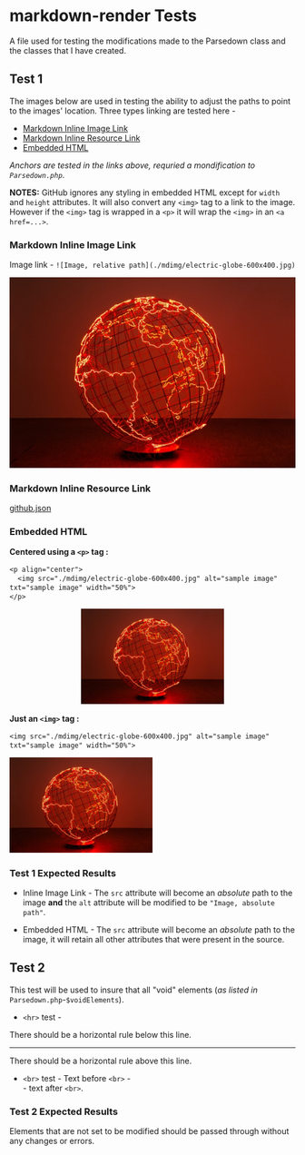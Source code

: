 # markdown-render Tests

A file used for testing the modifications made to the Parsedown class and the classes that I have created.

## Test 1

The images below are used in testing the ability to adjust the paths to point to the images' location. Three types linking are tested here - 

* [Markdown Inline Image Link](#markdown-inline-image-link)
* [Markdown Inline Resource Link](#markdown-inline-resource-link)
* [Embedded HTML](#embedded-html)

*Anchors are tested in the links above, requried a mondification to `Parsedown.php`*.

**NOTES:** GitHub ignores any styling in embedded HTML except for `width` and `height` attributes. It will also convert any `<img>` tag to a link to the image. However if the `<img>` tag is wrapped in a `<p>` it will wrap the `<img>` in an `<a href=...>`.

### Markdown Inline Image Link

Image link - `![Image, relative path](./mdimg/electric-globe-600x400.jpg)`

![Image, relative path](./mdimg/electric-globe-600x400.jpg)

### Markdown Inline Resource Link

[github.json](./github.json)

### Embedded HTML

**Centered using a `<p>` tag :**

```
<p align="center">
  <img src="./mdimg/electric-globe-600x400.jpg" alt="sample image" txt="sample image" width="50%">
</p>
```

<p align="center">
  <img src="./mdimg/electric-globe-600x400.jpg" alt="sample image" txt="sample image" width="50%">
</p>

**Just an `<img>` tag :**

```
<img src="./mdimg/electric-globe-600x400.jpg" alt="sample image" txt="sample image" width="50%">
```

<img src="./mdimg/electric-globe-600x400.jpg" alt="sample image" txt="sample image" width="50%">

### Test 1 Expected Results

* Inline Image Link - The `src` attribute will become an *absolute* path to the image **and** the `alt` attribute will be modified to be `"Image, absolute path"`.

* Embedded HTML - The `src` attribute will become an *absolute* path to the image, it will retain all other attributes that were present in the source.


## Test 2

This test will be used to insure that all "void" elements (*as listed in* `Parsedown.php`*-*`$voidElements`).

* `<hr>` test - 

There should be a horizontal rule below this line.

<hr>

There should be a horizontal rule above this line.


* `<br>` test - 
Text before `<br>` - <br> - text after `<br>`.

### Test 2 Expected Results

Elements that are not set to be modified should be passed through without any changes or errors.

